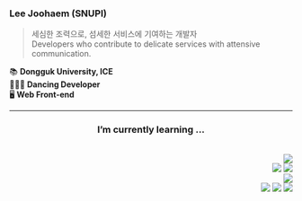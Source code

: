 ### Lee Joohaem (SNUPI)

> 세심한 조력으로, 섬세한 서비스에 기여하는 개발자   
> Developers who contribute to delicate services with attensive communication.

📚 **Dongguk University, ICE**   
🤸🏼‍♂️ **Dancing Developer**   
🖥 **Web Front-end**

<hr />

<div align="center">
  <h3>I’m currently learning ...</h3>
</div>

<br />

<div align="right">
  <img src="https://img.shields.io/badge/TypeScript-2d79c7?style=flat-square&logo=TypeScript&logoColor=white"/>
  <br />
  <img src="https://img.shields.io/badge/React-7ddfff?style=flat-square&logo=React&logoColor=black"/>
  <img src="https://img.shields.io/badge/Next.js-black?style=flat-square&logo=Next.js&logoColor=white"/>
  <br />
  <img src="https://img.shields.io/badge/MySQL-417399?style=flat-square&logo=mysql&logoColor=white" />
  <br />
  <img src="https://img.shields.io/badge/Slack-4a154b?style=flat-square&logo=Slack&logoColor=white"/>
  <img src="https://img.shields.io/badge/Notion-black?style=flat-square&logo=Notion&logoColor=white"/>
  <img src="https://img.shields.io/badge/Figma-a259ff?style=flat-square&logo=Figma&logoColor=white"/>
</div>

   
<!--
**joohaem/joohaem** is a ✨ _special_ ✨ repository because its `README.md` (this file) appears on your GitHub profile.

Here are some ideas to get you started:

- 🔭 I’m currently working on ...
- 🌱 I’m currently learning ...
- 👯 I’m looking to collaborate on ...
- 🤔 I’m looking for help with ...
- 💬 Ask me about ...
- 📫 How to reach me: ...
- 😄 Pronouns: ...
- ⚡ Fun fact: ...

https://shields.io/
https://simpleicons.org/
[![Solved.ac Profile](http://mazassumnida.wtf/api/v2/generate_badge?boj=gyhn123)](https://solved.ac/gyhn123)

<div align="right">
  <img src="https://img.shields.io/badge/HTML5-E34F26?style=flat-square&logo=HTML5&logoColor=white"/>
  <img src="https://img.shields.io/badge/CSS3-1572B6?style=flat-square&logo=CSS3&logoColor=white"/> 
  <img src="https://img.shields.io/badge/JavaScript-F7DF1E?style=flat-square&logo=JavaScript&logoColor=white"/> 
  <br />
  <img src="https://img.shields.io/badge/styled/component-e084c6?style=flat-square&logo=styled-components&logoColor=white"/>
  <img src="https://img.shields.io/badge/Recoil-3578e5?style=flat-square&logo=React&logoColor=white"/>
  <img src="https://img.shields.io/badge/framer/motion-0055ff?style=flat-square&logo=Framer&logoColor=white"/>
  <br />
  <img src="https://img.shields.io/badge/JSON-000000?style=flat-square&logo=JSON&logoColor=white" />
</div>
-->
